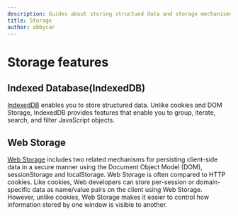 ```yaml
---
description: Guides about storing structued data and storage mechanisms.
title: Storage
author: abbycar
---
```


# Storage features

## Indexed Database(IndexedDB)
[IndexedDB](./IndexedDB) enables you to store structured data. Unlike cookies and DOM Storage, IndexedDB provides features that enable you to group, iterate, search, and filter JavaScript objects.

## Web Storage
[Web Storage](./web-and-offline-storage) includes two related mechanisms for persisting client-side data in a secure manner using the Document Object Model (DOM), sessionStorage and localStorage. Web Storage is often compared to HTTP cookies. Like cookies, Web developers can store per-session or domain-specific data as name/value pairs on the client using Web Storage. However, unlike cookies, Web Storage makes it easier to control how information stored by one window is visible to another. 
